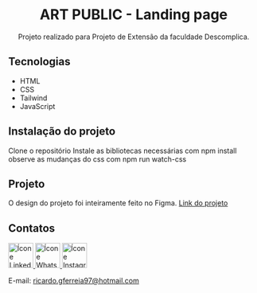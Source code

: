 <h1 align="center">
ART PUBLIC - Landing page
</h1>
<p align="center">Projeto realizado para Projeto de Extensão da faculdade Descomplica.
</p>

## Tecnologias
- HTML
- CSS
- Tailwind
- JavaScript

## Instalação do projeto

Clone o repositório
Instale as bibliotecas necessárias com npm install
observe as mudanças do css com npm run watch-css

## Projeto
O design do projeto foi inteiramente feito no Figma.
[Link do projeto](https://www.figma.com/design/ALOHMRbei7xI9rqywtrLGu/Projeto-PEX---ART-PUBLIC?node-id=0-1&m=dev&t=Rmwvou0CPRpif3j2-1)

## Contatos

<a href="https://www.linkedin.com/in/ricardo-gon/">
<img width="50" src="https://img.icons8.com/office/344/linkedin.png" alt="Ícone Linkedin"> </a>

<a href="https://contate.me/ricardo-gon">
<img width="50" src="https://img.icons8.com/office/344/whatsapp--v1.png" alt="Ícone Whatsapp"> </a>

<a href="https://www.instagram.com/ricardinferreira/">
<img width="50" src="https://img.icons8.com/office/344/instagram-new.png" alt="Ícone Instagram"> </a>

E-mail: ricardo.gferreia97@hotmail.com </br>
